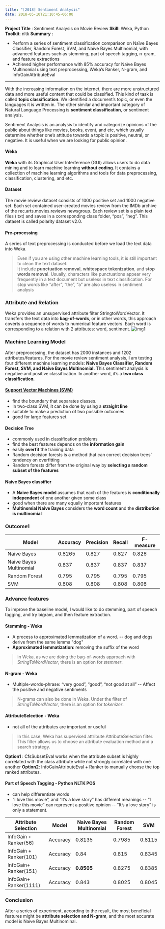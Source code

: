 ```yaml
---
title: "[2018] Sentiment Analysis"
date: 2018-05-10T21:10:45-06:00
---
```

**Project Title** : Sentiment Analysis on Movie Review
**Skill**:  Weka, Python
**Toolkit**: nltk
**Summary** :

- Perform a series of sentiment classification comparison on Naïve Bayes Classifier, Random Forest, SVM, and Naïve Bayes Multinomial, with advanced features such as stemming, part of speech tagging, n-gram, and feature extractions
- Achieved higher performance with 85% accuracy for Naïve Bayes Multinomial using text preprocessing, Weka’s Ranker, N-gram, and InfoGainAttributeEval

---

With the increasing information on the internet, there are more unstructured data and more useful content that could be classified. This kind of task is called **topic classification**. We identified a document’s topic, or even the languages it is written in. The other similar and important category of Natural Language Processing is **sentiment classification**, or sentiment analysis. 

Sentiment Analysis is an analysis to identify and categorize opinions of the public about things like movies, books, event, and etc, which usually determine whether one’s attitude towards a topic is positive, neutral, or negative. It is useful when we are looking for public opinion. 
<!--more--> 
#### Weka 
**Weka** with its Graphical User Interference (GUI) allows users to do data mining and to learn machine learning **without coding**. It contains a collection of machine learning algorithms and tools for data preprocessing, classification, clustering, and etc. 

#### Dataset
The movie review dataset consists of 1000 positive set and 1000 negative set. Each set contained user-created movies review from the IMDb archive of the rec.arts.movies.reviews newsgroup. Each review set is a plain text files (.txt) and saves in a corresponding class folder, “pos”, “neg”. This dataset is called polarity dataset v2.0.

#### Pre-processing

A series of text preprocessing is conducted before we load the text data into Weka. 
> Even if you are using other machine learning tools, it is still important to clean the text dataset.  
It include **punctuation removal**, **whitespace tokenization**, and **stop words removal**. 
Usually, characters like punctuations appear very frequently in a text document but useless in text classification. 
For stop words like “after”, “the”, “a” are also useless in sentiment analysis

### Attribute and Relation
Weka provides an unsupervised attribute filter StringtoWordVector. It transfers the text data into **bag-of-words**, or in other words, this approach coverts a sequence of words to numerical feature vectors. 
Each word is corresponding to a relation with 2 attributes: word, sentiment.
![img1](/weka.png)

### Machine Learning Model
 
After preprocessing, the dataset has 2000 instances and 1202 attributes/features. For the movie review sentiment analysis, I am testing four different machine learning models: **Naive Bayes Classifier, Random Forest, SVM, and Naive Bayes Multinomial.**
This sentiment analysis is negative and positive classification. In another word, it’s a **two class classification**.

#### [Support Vector Machines (SVM)](https://en.wikipedia.org/wiki/Support-vector_machine)
- find the boundary that separates classes. 
- In two-class SVM, it can be done by using a **straight line**
- suitable to make a prediction of two possible outcomes 
- good for large features set

#### Decision Tree
- commonly used in classification problems
- find the best features depends on the **information gain** 
- easily **overfit** the training data
- Random decision forests is a method that can correct decision trees’ tendency on overfitting
- Random forests differ from the original way by **selecting a random subset of the features**

#### Naive Bayes classifier
- A **Naive Bayes model** assumes that each of the features is **conditionally independent** of one another given some class
- good when there are many equally important features
- **Multinomial Naive Bayes** considers the **word count** and the **distribution is multinomial** 

### Outcome1


|Model|Accuracy| Precision|Recall |F-measure|
|---|---|---|---|---|
|Naive Bayes|0.8265|0.827| 0.827|0.826|
|Naive Bayes Multinomial| 0.837|0.837|0.837|0.837| 
|Random Forest|0.795|0.795|0.795|0.795|
|SVM|0.808|0.808|0.808|0.808|

### Advance features
To improve the baseline model, I would like to do stemming, part of speech tagging, and try bigram, and then feature extraction.
#### Stemming - Weka
- A process to approximated lemmatization of a word.
--  dog and dogs derive from the same lemma "dog"
- **Approximated lemmatization**: removing the suffix of the word
> In Weka, as we are doing the bag-of-words approach with *StringToWordVector*, there is an option for *stemmer*.

#### N-gram - Weka
- Multiple-words-phrase: “very good”, “good”, “not good at all”
-- Affect the positive and negative sentiments
> N-grams can also be done in Weka. Under the filter of *StringToWordVector*, there is an option for *tokenizer*.

#### AttributeSelection - Weka
- not all of the attributes are important or useful
> In this case, Weka has supervised attribute AttributeSelection filter. This filter allows us to choose an attribute evaluation method and a search strategy. 

**Option1** : CfsSubsetEval works when the attribute subset is highly correlated with the class attribute while not strongly correlated with one another
**Option2**:  InfoGainAttributeEval + Ranker to manually choose the top ranked attributes. 

#### Part of Speech Tagging - Python NLTK POS
- can help differentiate words
- “I love this movie”, and “It’s a love story” has different meanings
-- “I love this movie” can represent a positive opinion
-- “It’s a love story” is only a statement.
 
|Attribute Selection|Model|Naive Bayes Multinomial|Random Forest|SVM|
|---|---|---|---|---|
|InfoGain + Ranker(56)|Accuracy|0.8135|0.7985|0.8115|
|InfoGain + Ranker(101)|Accuracy|0.84|0.815|0.8345|
|InfoGain+ Ranker(151)|Accuracy|**0.8505**|0.8275|0.8385|
|InfoGain+ Ranker(1111)|Accuracy|0.843|0.8025|0.8045|

### Conclusion
After a series of experiment, according to the result, the most beneficial features might be **attribute selection and N-gram**, and the most accurate model is Naive Bayes Multinominal.  